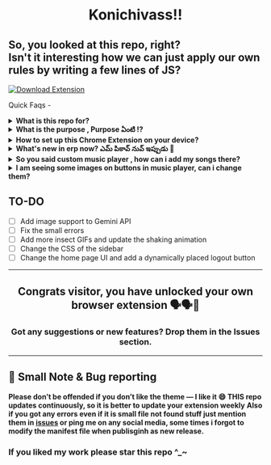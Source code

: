 <h1 align="center">Konichivass!!</h1>

So, you looked at this repo, right?  
Isn't it interesting how we can just apply our own rules by writing a few lines of JS?
---
[![Download Extension](https://img.shields.io/badge/Download_Extension-v2.0.8-green)](https://github.com/saimahendra282/ChromeExtension02/archive/refs/tags/v2.0.8.zip)

Quick Faqs - 
<details> <summary><strong>What is this repo for?</strong></summary>
This repo is made for a Chrome extension targeting the KL University ERP portal. Basically, it’s a Chrome extension designed to enhance the KL U ERP website experience.
</details>
<details><summary><strong>What is the purpose , Purpose ఏంటి ⁉️</strong></summary>
Just for fun , i intially though of doing it for me personally but made this as public, so if anyone got any new ideas to add into our erp just include them in issues section 
</details>
<details> <summary><strong>How to set up this Chrome Extension on your device?</strong></summary>
 <li>Simple way - just click the download button above and extract the zip file  , load the extension to chrome</li>
 <ul> <li>Download the zip file from the Releases section.</li>
  <li>See these sample images if you cant find the releases.</li>
<div style="display: flex; flex-direction: row; gap: 10px; align-items: center;">
  <img src="https://github.com/user-attachments/assets/ae086cf0-83c9-47a4-a600-3ba1884b9179" width="250" height="300"/>
  <img src="https://github.com/user-attachments/assets/e83a48a1-adf9-461a-ad93-291e720ffdd7" width="500"/>
</div>
 <li> Extract the zip file.</li>
<li>Next, you need to add your own Gemini API key:</li>

<li>Visit <a href="https://aistudio.google.com/" target="_blank">Google AI Studio</a></li>
  <li>Sign in or create your account.</li>
  <li>Click the <strong>Get API</strong> button on the top-right corner.<br>
    <img src="https://github.com/user-attachments/assets/3492ff89-a121-4347-b248-b1a2af94231a" width="500"/>
  </li>
  <li>Click on <strong>Create API Key</strong>.<br>
    <img src="https://github.com/user-attachments/assets/fc3000b8-81b9-4c59-9597-bcad97f5c9b2" width="500"/>
  </li>
  <li>After the key is created, copy it.</li>
  <li>Go back to your extracted repo folder.</li>
  <li>Create a <code>.env</code> file and add the API key like this:
    <pre><code>GEMINI_API_KEY=your_key_here</code></pre>
  </li>
  <li>Now, open <strong>Chrome</strong> and go to the <strong>Extensions</strong> page:<br>
    <img src="https://github.com/user-attachments/assets/9cf39eb2-cc61-4186-8df0-019ff426fd58" width="500"/>
  </li>
  <li>Enable <strong>Developer mode</strong> (top-right corner):<br>
    <img src="https://github.com/user-attachments/assets/44f846d0-99df-4b9e-b30e-45e3a174afb0" width="500"/>
  </li>
  <li>Click on <strong>Load unpacked</strong>, and select the folder you extracted:<br>
    <img src="https://github.com/user-attachments/assets/3caa3f87-0964-4bb4-9c3c-365843dd0195" width="500"/><br>
    <img src="https://github.com/user-attachments/assets/a73758c3-9d0c-468d-9ed6-8460b84f7f21" width="500"/>
  </li>
  <h1>and boom you got my extension on your device running 🎊</h1>
</ul>
</details>
<details><summary><strong>What's new in erp now? ఎమ్ పికావ్ నువ్ ఇప్పుడు 🤨</strong></summary>
<h3>Well you opened this question so wanna know what i cooked?</h3>
  <ul>
    <li>
      new landing page 
    </li>
     <img src="https://github.com/saimahendra282/ChromeExtension02/blob/38e29245219e12d0877c3b9e0cd6455f790ad178/back.png" width="500"/>
    <li>
      Custom music player 
    </li>
   <img src="https://github.com/user-attachments/assets/6e298b94-c57b-4d0a-a2d6-84849c436239" height="300" width="300"/>
<li>
  new home page
</li>
    <li>
      added buttons for checking <b>average attendace </b> and <b>attendance when bunked classess</b>
    </li>
    <li>
      added sorting feature to every table, intially i planned to do this only for payments, but it turned out liket this 😅,now every table in erp works like excel sheet you can apply sorting to it 
    </li>
   <img src="https://github.com/user-attachments/assets/aeed05fd-4cac-4539-af93-e58dbbe98c00" width = "300" height="200"/>
<li>Added motivation button beside sgpa & cgpa , try it out it will be a lot of fun</li>
    <li>
      Added gemini ai support so whenevr you select the text one pop up will open you can ask questions about the text selected in erp.
    </li>
      <img src="https://github.com/user-attachments/assets/0c1f979b-fabf-463e-8032-02ea7aae2de0" width="500"/>
    <li>And last added small prank button , not gonna tell about it - just try yourself</li>
  </ul>
</details>
<details><summary><strong>So you said custom music player , how can i add my songs there?</strong></summary>
<li>ok when you open the extension folder you will music folder just upload your songs there and make sure to register the song files in files.json</li>
<li>  it is like this -  </li>
  <img src="https://github.com/user-attachments/assets/5e2ea181-7d99-4004-ba27-f71f42bd221e" height="156" width="156"/>

</details>
<details><summary><strong>I am seeing some images on buttons in music player, can i change them?</strong></summary>
sure you can, here's how 👇
 <li>I hardcoded the img names, so whatever img you want to replace replce with same file name </li>
 <p>go to planets folder > select img you want replace > delete that > save your img with that old name and you are good to go </p>
</details>

## **TO-DO**

- [ ] Add image support to Gemini API  
- [ ] Fix the small errors  
- [ ] Add more insect GIFs and update the shaking animation  
- [ ] Change the CSS of the sidebar  
- [ ] Change the home page UI and add a dynamically placed logout button  

---

<h2 align="center">Congrats visitor, you have unlocked your own browser extension 🗣️🗣️🎊</h2>

<h3 align="center">Got any suggestions or new features? Drop them in the Issues section.</h3>

---
## 📝 Small Note & Bug reporting

**Please don’t be offended if you don’t like the theme — I like it 😄 THIS repo updates continuously, so it is better to update your extension weekly**
**Also if you got any errors even if it is small file not found stuff just mention them in [issues](https://github.com/saimahendra282/ChromeExtension02/issues) or ping me on any social media, some times i forgot to modify the manifest file when publisginh as new release.**
<h3>If you liked my work please star this repo ^_~ </h3>
